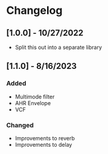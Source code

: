 # Changelog
## [1.0.0] - 10/27/2022
* Split this out into a separate library
## [1.1.0] - 8/16/2023
### Added
* Multimode filter
* AHR Envelope
* VCF
### Changed
* Improvements to reverb
* Improvements to delay
